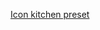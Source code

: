[Icon kitchen preset](https://icon.kitchen/i/H4sIAAAAAAAAAzWOuwqDQBRE%2F2XSWkSIBG0lf5AuhLCPuyquXtlHLMR%2Fz90i1cCZB3Pgq3ymiO6AVWF%2BjrQQuhQyVXBD76dNhVTcSCKw5FT2CRUmw6sAz2b%2B8EYrzlJ4OEcmyRziqCzvEtRDz56DoEtd181VC5PlP2vvtr01pb2wzb5ceWEnjff5A87EtpSdAAAA)